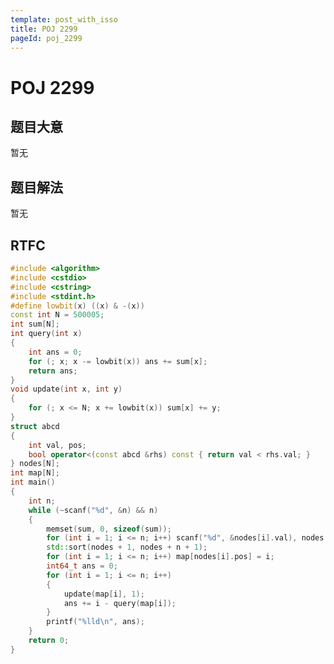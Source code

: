 ```yaml
---
template: post_with_isso
title: POJ 2299
pageId: poj_2299
---
```


# POJ 2299
<span id="poem"></span><script>$(function(){$.ajax('/api/poem?rnd='+Date.now()+Math.random()).done(function(data){$('#poem').text(data);});});</script>
## 题目大意
暂无

## 题目解法
暂无

## RTFC

```cpp
#include <algorithm>
#include <cstdio>
#include <cstring>
#include <stdint.h>
#define lowbit(x) ((x) & -(x))
const int N = 500005;
int sum[N];
int query(int x)
{
    int ans = 0;
    for (; x; x -= lowbit(x)) ans += sum[x];
    return ans;
}
void update(int x, int y)
{
    for (; x <= N; x += lowbit(x)) sum[x] += y;
}
struct abcd
{
    int val, pos;
    bool operator<(const abcd &rhs) const { return val < rhs.val; }
} nodes[N];
int map[N];
int main()
{
    int n;
    while (~scanf("%d", &n) && n)
    {
        memset(sum, 0, sizeof(sum));
        for (int i = 1; i <= n; i++) scanf("%d", &nodes[i].val), nodes[i].pos = i;
        std::sort(nodes + 1, nodes + n + 1);
        for (int i = 1; i <= n; i++) map[nodes[i].pos] = i;
        int64_t ans = 0;
        for (int i = 1; i <= n; i++)
        {
            update(map[i], 1);
            ans += i - query(map[i]);
        }
        printf("%lld\n", ans);
    }
    return 0;
}
```
<div id="__comment"></div>
